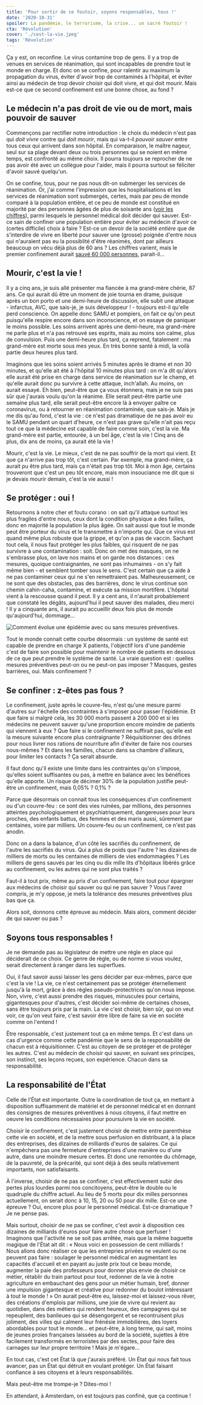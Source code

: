 ```yaml
---
title: 'Pour sortir de ce foutoir, soyons responsables, tous !'
date: '2020-10-31'
spoiler: La pandémie, le terrorisme, la crise... un sacré foutoir !
cta: 'Révolution'
cover: './cest-la-vie.jpeg'
tags: 'Révolution'
---
```


Ça y est, on reconfine. Le virus contamine trop de gens. Il y a trop de venues en services de réanimation, qui sont incapables de prendre tout le monde en charge. Et donc on se confine, pour ralentir au maximum la propagation du virus, éviter d'avoir trop de contaminés à l'hôpital, et éviter ainsi au médecin de trop devoir choisir qui doit vivre, et qui doit mourir. Mais est-ce que ce second confinement est une bonne chose, au fond ?

## Le médecin n'a pas droit de vie ou de mort, mais pouvoir de sauver

Commençons par rectifier notre introduction : le choix du médecin n'est pas qui *doit vivre* contre qui *doit mourir*, mais qui va-t-il *pouvoir sauver* entre tous ceux qui arrivent dans son hôpital. En comparaison, le maître nageur, seul sur sa plage devant deux ou trois personnes qui se noient en même temps, est confronté au même choix. Il pourra toujours se reprocher de ne pas avoir été avec un collègue pour l'aider, mais il pourra surtout se féliciter d'avoir sauvé quelqu'un.

On se confine, tous, pour ne pas nous dit-on submerger les services de réanimation. Or, j'ai comme l'impression que les hospitalisations et les services de réanimation sont submergés, certes, mais par peu de monde comparé à la population entière, et ce peu de monde est constitué en majorité par des personnes âgées de plus de soixante ans ([voir les chiffres](https://www.francetvinfo.fr/sante/maladie/coronavirus/infographies-covid-19-morts-hospitalisations-age-malades-l-evolution-de-l-epidemie-en-france-et-dans-le-monde-en-cartes-et-graphiques.html)), parmi lesquels le personnel médical doit décider qui sauver. Est-ce sain de confiner une population entière pour éviter au médecin d'avoir ce (certes difficile) choix à faire ? Est-ce un devoir de la société *entière* que de s'interdire de vivre en liberté pour sauver une (grosse) poignée d'entre nous qui n'auraient pas eu la possiblité d'être réanimés, dont par ailleurs beaucoup on vécu déjà plus de 60 ans ? Les chiffres varient, mais le premier confinement aurait [sauvé 60 000 personnes](https://www.lesechos.fr/economie-france/social/coronavirus-plus-de-60000-vies-sauvees-par-le-confinement-en-france-1197551), parait-il...

## Mourir, c'est la vie !

Il y a cinq ans, je suis allé présenter ma fiancée à ma grand-mère chérie, 87 ans. Ce qui aurait dû être un moment de joie tourna en drame, puisque après un bon porto et une demi-heure de discussion, elle subit une attaque - infarctus, AVC, que sais-je, je suis développeur ! - toujours est-il qu'elle perd conscience. On appelle donc SAMU et pompiers, on fait ce qu'on peut puisqu'elle respire encore dans son inconscience, et on essaye de paniquer le moins possible. Les soins arrivent après une demi-heure, ma grand-mère ne parle plus et n'a pas retrouvé ses esprits, mais au moins son calme, plus de convulsion. Puis une demi-heure plus tard, ça reprend, fatalement : ma grand-mère est morte sous mes yeux. En très bonne santé à midi, la voilà partie deux heures plus tard.

Imaginons que les soins soient arrivés 5 minutes après le drame et non 30 minutes, et qu'elle ait été à l'hôpital 10 minutes plus tard : on m'a dit qu'alors elle aurait été prise en charge dans service de réanimation sur le champ, et qu'elle aurait donc pu survivre à cette attaque, inch'allah. Au moins, on aurait essayé. Eh bien, peut-être que ça vous étonnera, mais je ne suis pas sûr que j'aurais voulu qu'on la réanime. Elle serait peut-être partie une semaine plus tard, elle serait peut-être encore là à envoyer paître ce coronavirus, ou à retourner en réanimation contaminée, que sais-je. Mais je me dis qu'au fond, c'est la vie : ce n'est pas dramatique de ne pas avoir eu le SAMU pendant un quart d'heure, ce n'est pas grave qu'elle n'ait pas reçu tout ce que la médecine est capable de faire comme soin, c'est la vie. Ma grand-mère est partie, entourée, à un bel âge, c'est la vie ! Cinq ans de plus, dix ans de moins, ça aurait été la vie !

Mourir, c'est la vie. Le mieux, c'est de ne pas souffrir de la mort qui vient. Et que ça n'arrive pas trop tôt, c'est certain. Par exemple, ma grand-mère, ça aurait pu être plus tard, mais ça n'était pas trop tôt. Moi à mon âge, certains trouveront que c'est un peu tôt encore, mais mon insouciance me dit que si je devais mourir demain, c'est la vie aussi !

## Se protéger : oui !

Retournons à notre cher et foutu corano : on sait qu'il attaque surtout les plus fragiles d'entre nous, ceux dont la condition physique a des failles, donc en majorité la population la plus âgée. On sait aussi que tout le monde peut être porteur du virus et le transmettre à n'importe qui. Que ce virus est quand même plus robuste que la grippe, et qu'on a pas de vaccin. Sachant tout cela, il nous faut protéger les plus faibles, qui risquent de ne pas survivre à une contamination : soit. Donc on met des masques, on ne s'embrasse plus, on lave nos mains et on garde nos distances : ces mesures, quoique contraignantes, ne sont pas inhumaines - on s'y fait même bien - et semblent tomber sous le sens. C'est certain que ça aide à ne pas contaminer ceux qui ne s'en remettraient pas. Malheureusement, ce ne sont que des obstacles, pas des barrières, donc le virus continue son chemin cahin-caha, contamine, et exécute sa mission mortifère. L'hôpital vient à la rescousse quand il peut. Il y a cent ans, il n'aurait probablement que constaté les dégâts, aujourd'hui il peut sauver des malades, dieu merci ! Il y a cinquante ans, il aurait pu accueillir deux fois plus de monde qu'aujourd'hui, dommage...

![Comment évolue une épidémie avec ou sans mesures préventives.](./coronavirus-epidemie-systeme-sante-mesures-preventives.png.jpeg)

Tout le monde connait cette courbe désormais : un système de santé est capable de prendre en charge X patients, l'objectif lors d'une pandémie c'est de faire son possible pour maintenir le nombre de patients en dessous de ce que peut prendre le système de santé. La vraie question est : quelles mesures préventives peut-on ou ne peut-on pas imposer ? Masques, gestes barrières, oui. Mais confinement ? 

## Se confiner : z-êtes pas fous ?

Le confinement, juste après le couvre-feu, n'est qu'une mesure parmi d'autres sur l'échelle des contraintes à s'imposer pour passer l'épidémie. Et que faire si malgré cela, les 30 000 morts passent à 200 000 et si les médecins ne peuvent sauver qu'une proportion encore moindre de patients qui viennent à eux ? Que faire si le confinement ne suffirait pas, qu'elle est la mesure suivante encore plus contraignante ? Réquisitionner des drônes pour nous livrer nos rations de nourriture afin d'éviter de faire nos courses nous-mêmes ? Et dans les familles, chacun dans sa chambre d'ailleurs, pour limiter les contacts ? Ça serait absurde. 

Il faut donc qu'il existe une limite dans les contraintes qu'on s'impose, qu'elles soient suffisantes ou pas, à mettre en balance avec les bénéfices qu'elle apporte. Un risque de décimer 30% de la population justifie peut-être un confinement, mais 0,05% ? 0,1% ?

Parce que désormais on connait tous les conséquences d'un confinement ou d'un couvre-feu : ce sont des vies ruinées, par millions, des personnes atteintes psychologiquement et psychiatriquement, dangereuses pour leurs proches, des enfants battus, des femmes et des maris aussi, sûrement par centaines, voire par milliers. Un couvre-feu ou un confinement, ce n'est pas anodin.

Donc on a dans la balance, d'un côté les sacrifiés du confinement, de l'autre les sacrifiés du virus. Qui a plus de poids que l'autre ? les dizaines de milliers de morts ou les centaines de milliers de vies endommagées ? Les milliers de gens sauvés par les cinq ou dix mille lits d'hôpitaux libérés grâce au confinement, ou les autres qui ne sont plus traités ?

Faut-il à tout prix, même au prix d'un confinement, faire tout pour épargner aux médecins de choisir qui sauver ou qui ne pas sauver ? Vous l'avez compris, je m'y oppose, je mets la tolérance des mesures préventives plus bas que ça. 

Alors soit, donnons cette épreuve au médecin. Mais alors, comment décider de qui sauver ou pas ?

## Soyons tous responsables !

Je ne demande pas au législateur de mettre une règle en place qui déciderait de ce choix. Ce genre de règle, ou de norme si vous voulez, serait directement à ranger dans les superflues. 

Oui, il faut savoir aussi laisser les gens décider par eux-mêmes, parce que c'est la vie ! La vie, ce n'est certainement pas se protéger éternellement jusqu'à la mort, grâce à des règles pseudo-protectrices qu'on nous impose. Non, vivre, c'est aussi prendre des risques, minuscules pour certains, gigantesques pour d'autres, c'est décider soi-même de certaines choses, sans être toujours pris par la main. La vie c'est choisir, bien sûr, qui on veut voir, ce qu'on veut faire, c'est savoir être libre de faire sa vie en société comme on l'entend ! 

Être responsable, c'est justement tout ça en même temps. Et c'est dans un cas d'urgence comme cette pandémie que le sens de la responsabilité de chacun est à réquisitionner. C'est au citoyen de se protéger et de protéger les autres. C'est au médecin de choisir qui sauver, en suivant ses principes, son instinct, ses leçons reçues, son expérience. Chacun dans sa responsabilité.

## La responsabilité de l'État

Celle de l'État est importante. Outre la coordination de tout ça, en mettant à disposition suffisamment de matériel et de personnel médical et en donnant des consignes de mesures préventives à nous citoyens, il faut mettre en oeuvre les conditions nécessaires pour poursuivre la vie en société.

Choisir le confinement, c'est justement choisir de mettre entre parenthèse cette vie en société, et de la mettre sous perfusion en distribuant, à la place des entreprises, des dizaines de milliards d'euros de salaires. Ce qui n'empêchera pas une fermeture d'entreprises d'une manière ou d'une autre, dans une moindre mesure certes. Et donc une remontée du chômage, de la pauvreté, de la précarité, qui sont déjà à des seuils relativement importants, non satisfaisants.

À l'inverse, choisir de ne pas se confiner, c'est effectivement subir des pertes plus lourdes parmi nos concitoyens, peut-être le double ou le quadruple du chiffre actuel. Au lieu de 5 morts pour dix milles personnes actuellement, on serait donc à 10, 15, 20 ou 50 pour dix mille. Est-ce une épreuve ? Oui, encore plus pour le personnel médical. Est-ce dramatique ? Je ne pense pas.

Mais surtout, choisir de ne pas se confiner, c'est avoir à disposition ces dizaines de milliards d'euros pour faire autre chose que perfuser ! Imaginons que l'activité ne se soit pas arrêtée, mais que la même baguette magique de l'État ait dit : « Nous voici en possession de cent milliards ! Nous allons donc réaliser ce que les entrepries privées ne veulent ou ne peuvent pas faire : soulager le personnel médical en augmentant les capacités d'accueil et en payant au juste prix tout ce beau monde, augmenter la paie des professeurs pour donner plus envie de choisir ce métier, rétablir du train partout pour tout, redonner de la vie à notre agriculture en embauchant des gens pour un métier humain, bref, donner une impulsion gigantesque et créative pour redonner du boulot intéressant à tout le monde ! » On aurait peut-être eu, laissez-moi et laissez-vous rêver, des créations d'emplois par millions, une joie de vivre qui revient au quotidien, dans des métiers qui rendent heureux, des campagnes qui se repeuplent, des banlieues qui se désengorgent et se recontruisent plus joliment, des villes qui calment leur frénésie immobilières, des loyers abordables pour tout le monde... et peut-être, à long terme, qui sait, moins de jeunes proies françaises laissées au bord de la société, sujettes à être facilement transformés en terroristes par des sectes, pour faire des carnages sur leur propre territoire ! Mais je m'égare...

En tout cas, c'est cet État là que j'aurais préféré. Un État qui nous fait tous avancer, pas un État qui détruit en voulant protéger. Un État faisant confiance à ses citoyens et à leurs responsabilités.

Mais peut-être me trompe-je ? Dites-moi !

En attendant, à Amsterdam, on est toujours pas confiné, que ça continue !
